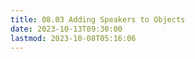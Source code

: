 ```yaml
---
title: 08.03 Adding Speakers to Objects
date: 2023-10-13T09:30:00
lastmod: 2023-10-08T05:16:06
---
```

